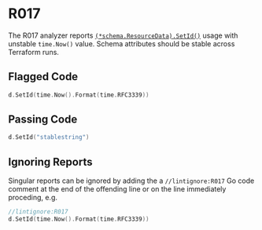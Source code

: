 # R017

The R017 analyzer reports [`(*schema.ResourceData).SetId()`](https://godoc.org/github.com/hashicorp/terraform-plugin-sdk/helper/schema#ResourceData.Set) usage with unstable `time.Now()` value. Schema attributes should be stable across Terraform runs.

## Flagged Code

```go
d.SetId(time.Now().Format(time.RFC3339))
```

## Passing Code

```go
d.SetId("stablestring")
```

## Ignoring Reports

Singular reports can be ignored by adding the a `//lintignore:R017` Go code comment at the end of the offending line or on the line immediately proceding, e.g.

```go
//lintignore:R017
d.SetId(time.Now().Format(time.RFC3339))
```
